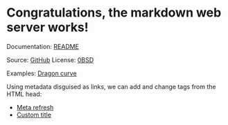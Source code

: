 
# Congratulations, the markdown web server works!

Documentation: [README](README.md)

Source: [GitHub](https://github.com/aicodix/markdown)
License: [0BSD](LICENSE)

Examples: [Dragon curve](dragon.md)

Using metadata disguised as links, we can add and change tags from the HTML head:

* [Meta refresh](refresh.md)
* [Custom title](title.md)

